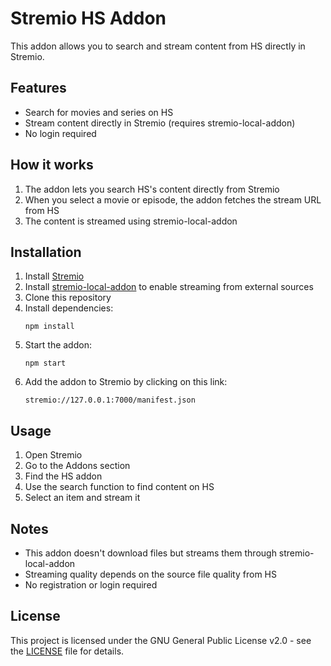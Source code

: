 # Stremio HS Addon

This addon allows you to search and stream content from HS directly in Stremio.

## Features

- Search for movies and series on HS
- Stream content directly in Stremio (requires stremio-local-addon)
- No login required

## How it works

1. The addon lets you search HS's content directly from Stremio
2. When you select a movie or episode, the addon fetches the stream URL from HS
3. The content is streamed using stremio-local-addon

## Installation

1. Install [Stremio](https://www.stremio.com/downloads)
2. Install [stremio-local-addon](https://github.com/sleeyax/stremio-addons/tree/master/packages/addons/local-addon) to enable streaming from external sources
3. Clone this repository
4. Install dependencies:
   ```
   npm install
   ```
5. Start the addon:
   ```
   npm start
   ```
6. Add the addon to Stremio by clicking on this link:
   ```
   stremio://127.0.0.1:7000/manifest.json
   ```

## Usage

1. Open Stremio
2. Go to the Addons section
3. Find the HS addon
4. Use the search function to find content on HS
5. Select an item and stream it

## Notes

- This addon doesn't download files but streams them through stremio-local-addon
- Streaming quality depends on the source file quality from HS
- No registration or login required

## License

This project is licensed under the GNU General Public License v2.0 - see the [LICENSE](LICENSE) file for details.
